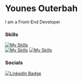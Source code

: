 Younes Outerbah 
========================================================================================================================================

I am a Front-End Developer 
<br/>

### Skills

[![My Skills](https://skillicons.dev/icons?i=html,css)](https://skillicons.dev)  
[![My Skills](https://skillicons.dev/icons?i=js,react)](https://skillicons.dev) 
[![My Skills](https://skillicons.dev/icons?i=tailwind,scss)](https://skillicons.dev)
<br/>

### Socials

<div id="badges">
  <a href="https://www.linkedin.com/in/younesouterbah/">
    <img src="https://img.shields.io/badge/LinkedIn-blue?style=for-the-badge&logo=linkedin&logoColor=white" alt="LinkedIn Badge"/>
  </a>
</div>

          
                    
          
          
          

